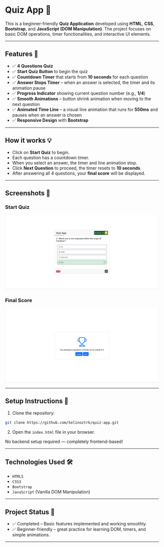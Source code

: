 # Quiz App 🎉

This is a beginner-friendly **Quiz Application** developed using **HTML**, **CSS**, **Bootstrap**, and **JavaScript (DOM Manipulation)**. The project focuses on basic DOM operations, timer functionalities, and interactive UI elements.

---

## Features 🚀

* ✅ **4 Questions Quiz**
* ✅ **Start Quiz Button** to begin the quiz
* ✅ **Countdown Timer** that starts from **10 seconds** for each question
* ✅ **Answer Stops Timer** – when an answer is selected, the timer and its animation pause
* ✅ **Progress Indicator** showing current question number (e.g., **1/4**)
* ✅ **Smooth Animations** – button shrink animation when moving to the next question
* ✅ **Animated Time Line** – a visual line animation that runs for **550ms** and pauses when an answer is chosen
* ✅ **Responsive Design** with **Bootstrap**

---

## How it works 💡

* Click on **Start Quiz** to begin.
* Each question has a countdown timer.
* When you select an answer, the timer and line animation stop.
* Click **Next Question** to proceed, the timer resets to **10 seconds**.
* After answering all 4 questions, your **final score** will be displayed.

---

## Screenshots 📸

### Start Quiz

![Start Quiz](screenshots/correct_answer.png)

### Final Score

![Final Score](screenshots/score.png)

---

## Setup Instructions 🚀

1. Clone the repository:
```bash
git clone https://github.com/Selinoztrk/quiz-app.git
```
2. Open the `index.html` file in your browser.

No backend setup required — completely frontend-based!

---

## Technologies Used 🛠️

* `HTML5`
* `CSS3`
* `Bootstrap`
* `JavaScript` (Vanilla DOM Manipulation)

---

## Project Status 📌

* ✅ Completed – Basic features implemented and working smoothly.
* ✅ Beginner-friendly – great practice for learning DOM, timers, and simple animations.

---
